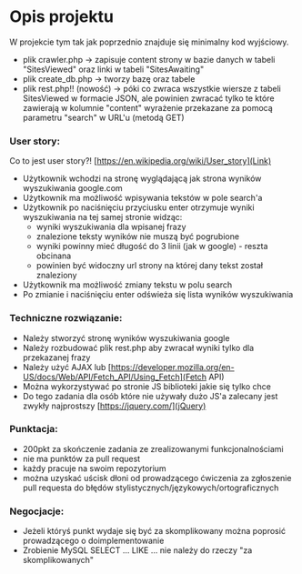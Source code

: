 # Opis projektu #

W projekcie tym tak jak poprzednio znajduje się minimalny kod wyjściowy.
- plik crawler.php -> zapisuje content strony w bazie danych w tabeli "SitesViewed" oraz linki w tabeli "SitesAwaiting"
- plik create_db.php -> tworzy bazę oraz tabele
- plik rest.php!! (nowość) -> póki co zwraca wszystkie wiersze z tabeli SitesViewed w formacie JSON, ale powinien zwracać tylko te które zawierają w kolumnie "content" wyrażenie przekazane za pomocą parametru "search" w URL'u (metodą GET)

### User story: ###

Co to jest user story?! [https://en.wikipedia.org/wiki/User_story](Link)

- Użytkownik wchodzi na stronę wyglądającą jak strona wyników wyszukiwania google.com
- Użytkownik ma możliwość wpisywania tekstów w pole search'a
- Użytkownik po naciśnięciu przyciusku enter otrzymuje wyniki wyszukiwania na tej samej stronie widząc:
	- wyniki wyszukiwania dla wpisanej frazy
	- znalezione teksty wyników nie muszą być pogrubione
	- wyniki powinny mieć długość do 3 linii (jak w google) - reszta obcinana
	- powinien być widoczny url strony na której dany tekst został znaleziony
- Użytkownik ma możliwość zmiany tekstu w polu search
- Po zmianie i naciśnięciu enter odświeża się lista wyników wyszukiwania

### Techniczne rozwiązanie: ###

- Należy stworzyć stronę wyników wyszukiwania google
- Należy rozbudować plik rest.php aby zwracał wyniki tylko dla przekazanej frazy
- Należy użyć AJAX lub [https://developer.mozilla.org/en-US/docs/Web/API/Fetch_API/Using_Fetch](Fetch API)
- Można wykorzystywać po stronie JS biblioteki jakie się tylko chce
- Do tego zadania dla osób które nie używały dużo JS'a zalecany jest zwykły najprostszy [https://jquery.com/](jQuery)


### Punktacja: ###

- 200pkt za skończenie zadania ze zrealizowanymi funkcjonalnościami
- nie ma punktów za pull request
- każdy pracuje na swoim repozytorium
- można uzyskać uścisk dłoni od prowadzącego ćwiczenia za zgłoszenie pull requesta do błędów stylistycznych/językowych/ortograficznych

### Negocjacje: ###

- Jeżeli któryś punkt wydaje się być za skomplikowany można poprosić prowadzącego o doimplementowanie
- Zrobienie MySQL SELECT ... LIKE ... nie należy do rzeczy "za skomplikowanych"